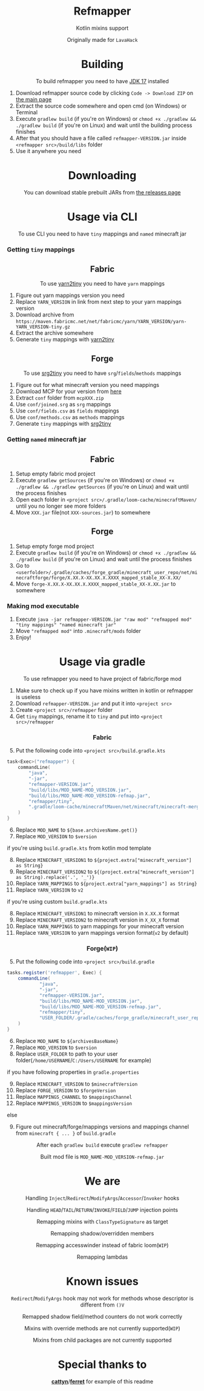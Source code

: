 <div align="center">

# Refmapper

Kotlin mixins support

Originally made for `LavaHack`

# Building

To build refmapper you need to have [JDK 17](https://www.oracle.com/java/technologies/javase/jdk17-archive-downloads.html) installed

</div>

1. Download refmapper source code by clicking `Code -> Download ZIP` on [the main page](https://github.com/kisman2000/refmapper)
2. Extract the source code somewhere and open cmd (on Windows) or Terminal
3. Execute `gradlew build` (if you're on Windows) or `chmod +x ./gradlew && ./gradlew build` (if you're on Linux) and wait until the building process finishes
4. After that you should have a file called `refmapper-VERSION.jar` inside `<refmapper src>/build/libs` folder
5. Use it anywhere you need

<div align="center">

# Downloading

You can download stable prebuilt JARs from [the releases page](https://github.com/kisman2000/refmapper/releases)

# Usage via CLI

To use CLI you need to have `tiny` mappings and `named` minecraft jar

</div>

### Getting `tiny` mappings

<div align="center">

## Fabric

To use [yarn2tiny](https://github.com/kisman2000/yarn2tiny) you need to have `yarn` mappings

</div>

1. Figure out yarn mappings version you need
2. Replace `YARN_VERSION` in link from next step to your yarn mappings version
3. Download archive from `https://maven.fabricmc.net/net/fabricmc/yarn/YARN_VERSION/yarn-YARN_VERSION-tiny.gz`
4. Extract the archive somewhere
5. Generate `tiny` mappings with [yarn2tiny](https://github.com/kisman2000/yarn2tiny)

<div align="center">

## Forge

To use [srg2tiny](https://github.com/kisman2000/srg2tiny) you need to have `srg`/`fields`/`methods` mappings

</div>

1. Figure out for what minecraft version you need mappings
2. Download MCP for your version from [here](http://www.modcoderpack.com/)
3. Extract `conf` folder from `mcpXXX.zip`
4. Use `conf/joined.srg` as `srg` mappings 
5. Use `conf/fields.csv` as `fields` mappings 
6. Use `conf/methods.csv` as `methods` mappings 
7. Generate `tiny` mappings with [srg2tiny](https://github.com/kisman2000/srg2tiny)

### Getting `named` minecraft jar

<div align="center">

## Fabric

</div>

1. Setup empty fabric mod project
2. Execute `gradlew getSources` (if you're on Windows) or `chmod +x ./gradlew && ./gradlew getSources` (if you're on Linux) and wait until the process finishes
3. Open each folder in `<project src>/.gradle/loom-cache/minecraftMaven/` until you no longer see more folders
4. Move `XXX.jar` file(not `XXX-sources.jar`) to somewhere

<div align="center">

## Forge

</div>

1. Setup empty forge mod project
2. Execute `gradlew build` (if you're on Windows) or `chmod +x ./gradlew && ./gradlew build` (if you're on Linux) and wait until the process finishes
3. Go to `<userfolder>/.gradle/caches/forge_gradle/minecraft_user_repo/net/minecraftforge/forge/X.XX.X-XX.XX.X.XXXX_mapped_stable_XX-X.XX/`
4. Move `forge-X.XX.X-XX.XX.X.XXXX_mapped_stable_XX-X.XX.jar` to somewhere

### Making mod executable

1. Execute `java -jar refmapper-VERSION.jar "raw mod" "refmapped mod" "tiny mappings" "named minecraft jar"`
2. Move `"refmapped mod"` into `.minecraft/mods` folder
3. Enjoy!

<div align="center">

# Usage via gradle

To use refmapper you need to have project of fabric/forge mod

</div>

1. Make sure to check up if you have mixins written in kotlin or refmapper is useless
2. Download `refmapper-VERSION.jar` and put it into `<project src>`
3. Create `<project src>/refmapper` folder
4. Get `tiny` mappings, rename it to `tiny` and put into `<project src>/refmapper`

<div align="center">

### Fabric

</div>

5. Put the following code into `<project src>/build.gradle.kts`

```kotlin
task<Exec>("refmapper") {
    commandLine(
        "java",
        "-jar",
        "refmapper-VERSION.jar",
        "build/libs/MOD_NAME-MOD_VERSION.jar",
        "build/libs/MOD_NAME-MOD_VERSION-refmap.jar",
        "refmapper/tiny", 
        ".gradle/loom-cache/minecraftMaven/net/minecraft/minecraft-merged-project-root/MINECRAFT_VERSION1-net.fabricmc.yarn.MINECRAFT_VERSION2.YARN_MAPPINGS-YARN_VERSION/minecraft-merged-project-root-MINECRAFT_VERSION1-net.fabricmc.yarn.MINECRAFT_VERSION2.YARN_MAPPINGS-YARN_VERSION.jar"
    )
}
```

6. Replace `MOD_NAME` to `${base.archivesName.get()}`
7. Replace `MOD_VERSION` to `$version`

if you're using `build.gradle.kts` from kotlin mod template

8. Replace `MINECRAFT_VERSION1` to `${project.extra["minecraft_version"] as String}`
9. Replace `MINECRAFT_VERSION2` to `${(project.extra["minecraft_version"] as String).replace('.', '_')}`
10. Replace `YARN_MAPPINGS` to `${project.extra["yarn_mappings"] as String}`
11. Replace `YARN_VERSION` to `v2`

if you're using custom `build.gradle.kts`

8. Replace `MINECRAFT_VERSION1` to minecraft version in `X.XX.X` format 
9. Replace `MINECRAFT_VERSION2` to minecraft version in `X_XX_X` format 
10. Replace `YARN_MAPPINGS` to yarn mappings for your minecraft version 
11. Replace `YARN_VERSION` to yarn mappings version format(`v2` by default)

<div align="center">

### Forge(`WIP`)

</div>

5. Put the following code into `<project src>/build.gradle`

```groovy
tasks.register('refmapper', Exec) {
    commandLine(
            "java",
            "-jar",
            "refmapper-VERSION.jar",
            "build/libs/MOD_NAME-MOD_VERSION.jar",
            "build/libs/MOD_NAME-MOD_VERSION-refmap.jar",
            "refmapper/tiny",
            "USER_FOLDER/.gradle/caches/forge_gradle/minecraft_user_repo/net/minecraftforge/forge/MINECRAFT_VERSION-FORGE_VERSION_mapped_MAPPINGS_CHANNEL_MAPPINGS_VERSION/forge-MINECRAFT_VERSION-FORGE_VERSION_mapped_MAPPINGS_CHANNEL_MAPPINGS_VERSION.jar"
    )
}
```

6. Replace `MOD_NAME` to `${archivesBaseName}`
7. Replace `MOD_VERSION` to `$version`
8. Replace `USER_FOLDER` to path to your user folder(`/home/USERNAME`/`C:/Users/USERNAME` for example)

if you have following properties in `gradle.properties`

9. Replace `MINECRAFT_VERSION` to `$minecraftVersion`
10. Replace `FORGE_VERSION` to `$forgeVersion`
11. Replace `MAPPINGS_CHANNEL` to `$mappingsChannel`
12. Replace `MAPPINGS_VERSION` to `$mappingsVersion`

else

9. Figure out minecraft/forge/mappings versions and mappings channel from `minecraft { ... }` of `build.gradle`

<div align="center">

After each `gradlew build` execute `gradlew refmapper`

Built mod file is `MOD_NAME-MOD_VERSION-refmap.jar`

# We are

Handling `Inject`/`Redirect`/`ModifyArgs`/`Accessor`/`Invoker` hooks

Handling `HEAD`/`TAIL`/`RETURN`/`INVOKE`/`FIELD`/`JUMP` injection points

Remapping mixins with `ClassTypeSignature` as target

Remapping shadow/overridden members

Remapping accesswinder instead of fabric loom(`WIP`)

Remapping lambdas

# Known issues

`Redirect`/`ModifyArgs` hook may not work for methods whose descriptor is different from `()V`

Remapped shadow field/method counters do not work correctly

Mixins with override methods are not currently supported(`WIP`)

Mixins from child packages are not currently supported

# Special thanks to
[**cattyn**](https://github.com/cattyngmd)/[**ferret**](https://github.com/cattyngmd/ferret) for example of this readme

</div>
